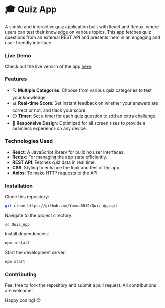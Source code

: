 # 🎓 Quiz App 

A simple and interactive quiz application built with React and Redux, where users can test their knowledge on various topics. This app fetches quiz questions from an external REST API and presents them in an engaging and user-friendly interface.

### Live Demo
Check out the live version of the app [here](https://quiz-react-app-y.netlify.app/).

### Features
- 🔍 **Multiple Categories**: Choose from various quiz categories to test your knowledge.
- 📊 **Real-time Score**: Get instant feedback on whether your answers are correct or not, and track your score.
- ⏲️ **Timer**: Set a timer for each quiz question to add an extra challenge.
- 📱 **Responsive Design**: Optimized for all screen sizes to provide a seamless experience on any device.

### Technologies Used
- **React**: A JavaScript library for building user interfaces.
- **Redux**: For managing the app state efficiently.
- **REST API**: Fetches quiz data in real time.
- **CSS**: Styling to enhance the look and feel of the app.
- **Axios**: To make HTTP requests to the API.

### Installation

Clone this repository:

```bash
git clone https://github.com/Yumna0019/Quiz-App.git
```

Navigate to the project directory:

```bash
cd Quiz_App
```

Install dependencies:

```bash
npm install
```

Start the development server:

```bash
npm start
```

### Contributing
Feel free to fork the repository and submit a pull request. All contributions are welcome!

<!--### Resources
This app was built using the guidance from [this Medium article](https://medium.com/geekculture/building-a-simple-quiz-app-using-a-rest-api-react-and-redux-5c8a85a9447f).
-->
Happy coding! 😊

